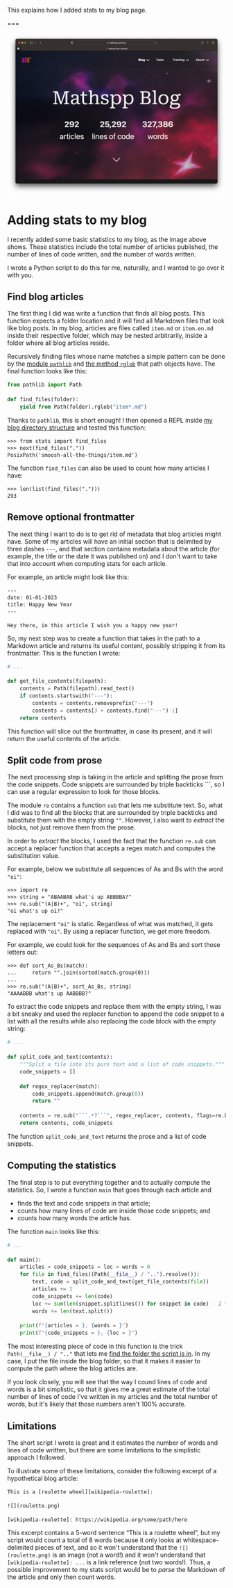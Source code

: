 This explains how I added stats to my blog page.

===

![Screenshot of my blog page where it shows three stats – total number of articles, lines of code written, and words.](_stats.png "Screenshot of the blog page.")

# Adding stats to my blog

I recently added some basic statistics to my blog, as the image above shows.
These statistics include the total number of articles published, the number of lines of code written, and the number of words written.

I wrote a Python script to do this for me, naturally, and I wanted to go over it with you.


## Find blog articles

The first thing I did was write a function that finds all blog posts.
This function expects a folder location and it will find all Markdown files that look like blog posts.
In my blog, articles are files called `item.md` or `item.en.md` inside their respective folder, which may be nested arbitrarily, inside a folder where all blog articles reside.

Recursively finding files whose name matches a simple pattern can be done by the [module `pathlib`][pathlib] and [the method `rglob`][pathlib-rglob] that path objects have.
The final function looks like this:

```py
from pathlib import Path

def find_files(folder):
    yield from Path(folder).rglob("item*.md")
```

Thanks to `pathlib`, this is short enough!
I then opened a REPL inside [my blog directory structure][mathspp-github] and tested this function:

```pycon
>>> from stats import find_files
>>> next(find_files("."))
PosixPath('smoosh-all-the-things/item.md')
```

The function `find_files` can also be used to count how many articles I have:

```pycon
>>> len(list(find_files(".")))
293
```


## Remove optional frontmatter

The next thing I want to do is to get rid of metadata that blog articles might have.
Some of my articles will have an initial section that is delimited by three dashes `---`, and that section contains metadata about the article (for example, the title or the date it was published on) and I don't want to take that into account when computing stats for each article.

For example, an article might look like this:

```
---
date: 01-01-2023
title: Happy New Year
---

Hey there, in this article I wish you a happy new year!
```

So, my next step was to create a function that takes in the path to a Markdown article and returns its useful content, possibly stripping it from its frontmatter.
This is the function I wrote:

```py
# ...

def get_file_contents(filepath):
    contents = Path(filepath).read_text()
    if contents.startswith("---"):
        contents = contents.removeprefix("---")
        contents = contents[3 + contents.find("---") :]
    return contents
```

This function will slice out the frontmatter, in case its present, and it will return the useful contents of the article.


## Split code from prose

The next processing step is taking in the article and splitting the prose from the code snippets.
Code snippets are surrounded by triple backticks \`\`\`, so I can use a regular expression to look for those blocks.

The module `re` contains a function `sub` that lets me substitute text.
So, what I did was to find all the blocks that are surrounded by triple backticks and substitute them with the empty string `""`.
However, I also want to _extract_ the blocks, not just remove them from the prose.

In order to _extract_ the blocks, I used the fact that the function `re.sub` can accept a replacer function that accepts a regex match and computes the substitution value.

For example, below we substitute all sequences of As and Bs with the word `"oi"`:

```pycon
>>> import re
>>> string = "ABAABAB what's up ABBBBA?"
>>> re.sub("(A|B)+", "oi", string)
"oi what's up oi?"
```

The replacement `"oi"` is static.
Regardless of what was matched, it gets replaced with `"oi"`.
By using a replacer function, we get more freedom.

For example, we could look for the sequences of As and Bs and sort those letters out:

```pycon
>>> def sort_As_Bs(match):
...     return "".join(sorted(match.group(0)))
...
>>> re.sub("(A|B)+", sort_As_Bs, string)
"AAAABBB what's up AABBBB?"
```

To extract the code snippets and replace them with the empty string, I was a bit sneaky and used the replacer function to append the code snippet to a list with all the results while also replacing the code block with the empty string:

```py
# ...

def split_code_and_text(contents):
    """Split a file into its pure text and a list of code snippets."""
    code_snippets = []

    def regex_replacer(match):
        code_snippets.append(match.group(0))
        return ""

    contents = re.sub("```.*?```", regex_replacer, contents, flags=re.DOTALL)
    return contents, code_snippets
```

The function `split_code_and_text` returns the prose and a list of code snippets.


## Computing the statistics

The final step is to put everything together and to actually compute the statistics.
So, I wrote a function `main` that goes through each article and

 - finds the text and code snippets in that article;
 - counts how many lines of code are inside those code snippets; and
 - counts how many words the article has.

The function `main` looks like this:

```py
# ...

def main():
    articles = code_snippets = loc = words = 0
    for file in find_files((Path(__file__) / "..").resolve()):
        text, code = split_code_and_text(get_file_contents(file))
        articles += 1
        code_snippets += len(code)
        loc += sum(len(snippet.splitlines()) for snippet in code) - 2 * len(code)
        words += len(text.split())

    print(f"{articles = }, {words = }")
    print(f"{code_snippets = }, {loc = }")
```

The most interesting piece of code in this function is the trick `Path(__file__) / ".."` that lets me [find the folder the script is in](https://mathspp.com/blog/module-pathlib-overview#find-the-folder-a-script-is-in).
In my case, I put the file inside the blog folder, so that it makes it easier to compute the path where the blog articles are.

If you look closely, you will see that the way I cound lines of code and words is a bit simplistic, so that it gives me a great estimate of the total number of lines of code I've written in my articles and the total number of words, but it's likely that those numbers aren't 100% accurate.


## Limitations

The short script I wrote is great and it estimates the number of words and lines of code written, but there are some limitations to the simplistic approach I followed.

To illustrate some of these limitations, consider the following excerpt of a hypothetical blog article:

````
This is a [roulette wheel][wikipedia-roulette]:

![](roulette.png)

[wikipedia-roulette]: https://wikipedia.org/some/path/here
````

This excerpt contains a 5-word sentence “This is a roulette wheel”, but my script would count a total of 8 words because it only looks at whitespace-delimited pieces of text, and so it won't understand that the `![](roulette.png)` is an image (not a word!) and it won't understand that `[wikipedia-roulette]: ...` is a link reference (not two words!).
Thus, a possible improvement to my stats script would be to _parse_ the Markdown of the article and only then count words.


[pathlib]: /blog/module-pathlib-overview
[pathlib-rglob]: /blog/module-pathlib-overview#searching-for-files
[mathspp-github]: https://github.com/mathspp/mathspp
